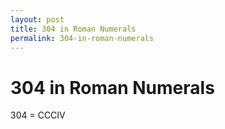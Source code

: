 ```yaml
---
layout: post
title: 304 in Roman Numerals
permalink: 304-in-roman-numerals
---
```


# 304 in Roman Numerals

304 = CCCIV
